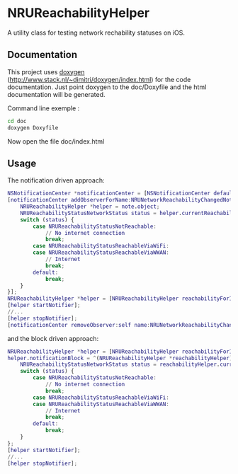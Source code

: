 NRUReachabilityHelper
=====================

A utility class for testing network rechability statuses on iOS.

Documentation
-------------
This project uses [doxygen](http://www.stack.nl/~dimitri/doxygen/index.html) (http://www.stack.nl/~dimitri/doxygen/index.html) for the code documentation.
Just point doxygen to the doc/Doxyfile and the html documentation will be generated.

Command line exemple :
```bash
cd doc
doxygen Doxyfile
```
Now open the file doc/index.html


Usage
-----
The notification driven approach:
```m
NSNotificationCenter *notificationCenter = [NSNotificationCenter defaultCenter];
[notificationCenter addObserverForName:NRUNetworkReachabilityChangedNotification object:nil queue:[NSOperationQueue mainQueue] usingBlock:^(NSNotification *note) {
	NRUReachabilityHelper *helper = note.object;
	NRUReachabilityStatusNetworkStatus status = helper.currentReachabilityStatus;
	switch (status) {
		case NRUReachabilityStatusNotReachable:
			// No internet connection
			break;
		case NRUReachabilityStatusReachableViaWiFi:
		case NRUReachabilityStatusReachableViaWWAN:
			// Internet
			break;
		default:
			break;
	}
}];
NRUReachabilityHelper *helper = [NRUReachabilityHelper reachabilityForInternetConnection];
[helper startNotifier];
//...
[helper stopNotifier];
[notificationCenter removeObserver:self name:NRUNetworkReachabilityChangedNotification object:nil];
```
and the block driven approach:
```m
NRUReachabilityHelper *helper = [NRUReachabilityHelper reachabilityForInternetConnection];
helper.notificationBlock = ^(NRUReachabilityHelper *reachabilityHelper) {
	NRUReachabilityStatusNetworkStatus status = reachabilityHelper.currentReachabilityStatus;
	switch (status) {
		case NRUReachabilityStatusNotReachable:
			// No internet connection
			break;
		case NRUReachabilityStatusReachableViaWiFi:
		case NRUReachabilityStatusReachableViaWWAN:
			// Internet
			break;
		default:
			break;
	}
};
[helper startNotifier];
//...
[helper stopNotifier];
```
